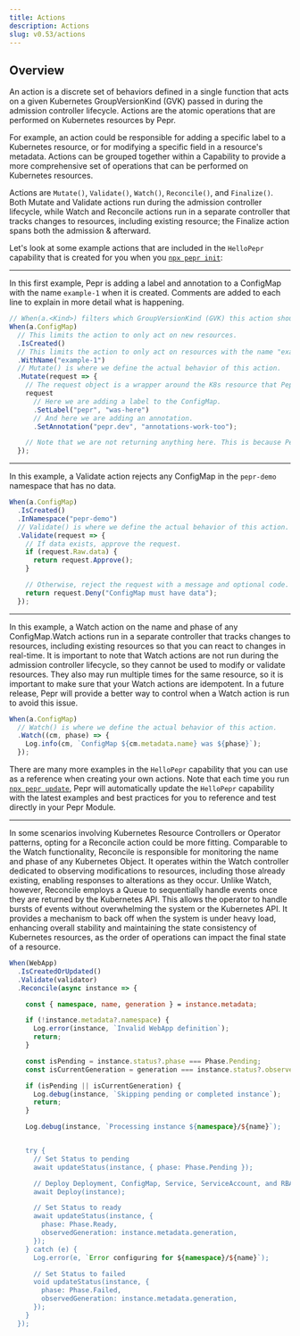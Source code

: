 ```yaml
---
title: Actions
description: Actions
slug: v0.53/actions
---
```



## Overview

An action is a discrete set of behaviors defined in a single function that acts on a given Kubernetes GroupVersionKind (GVK) passed in during the admission controller lifecycle. Actions are the atomic operations that are performed on Kubernetes resources by Pepr.

For example, an action could be responsible for adding a specific label to a Kubernetes resource, or for modifying a specific field in a resource's metadata. Actions can be grouped together within a Capability to provide a more comprehensive set of operations that can be performed on Kubernetes resources.

Actions are `Mutate()`, `Validate()`, `Watch()`, `Reconcile()`, and `Finalize()`. Both Mutate and Validate actions run during the admission controller lifecycle, while Watch and Reconcile actions run in a separate controller that tracks changes to resources, including existing resource; the Finalize action spans both the admission & afterward.

Let's look at some example actions that are included in the `HelloPepr` capability that is created for you when you [`npx pepr init`](./pepr-cli#pepr-init):

---

In this first example, Pepr is adding a label and annotation to a ConfigMap with the name `example-1` when it is created. Comments are added to each line to explain in more detail what is happening.

```ts
// When(a.<Kind>) filters which GroupVersionKind (GVK) this action should act on.
When(a.ConfigMap)
  // This limits the action to only act on new resources.
  .IsCreated()
  // This limits the action to only act on resources with the name "example-1".
  .WithName("example-1")
  // Mutate() is where we define the actual behavior of this action.
  .Mutate(request => {
    // The request object is a wrapper around the K8s resource that Pepr is acting on.
    request
      // Here we are adding a label to the ConfigMap.
      .SetLabel("pepr", "was-here")
      // And here we are adding an annotation.
      .SetAnnotation("pepr.dev", "annotations-work-too");

    // Note that we are not returning anything here. This is because Pepr is tracking the changes in each action automatically.
  });
```

---

In this example, a Validate action rejects any ConfigMap in the `pepr-demo` namespace that has no data.

```ts
When(a.ConfigMap)
  .IsCreated()
  .InNamespace("pepr-demo")
  // Validate() is where we define the actual behavior of this action.
  .Validate(request => {
    // If data exists, approve the request.
    if (request.Raw.data) {
      return request.Approve();
    }

    // Otherwise, reject the request with a message and optional code.
    return request.Deny("ConfigMap must have data");
  });
```

---

In this example, a Watch action on the name and phase of any ConfigMap.Watch actions run in a separate controller that tracks changes to resources, including existing resources so that you can react to changes in real-time. It is important to note that Watch actions are not run during the admission controller lifecycle, so they cannot be used to modify or validate resources. They also may run multiple times for the same resource, so it is important to make sure that your Watch actions are idempotent. In a future release, Pepr will provide a better way to control when a Watch action is run to avoid this issue.

```ts
When(a.ConfigMap)
  // Watch() is where we define the actual behavior of this action.
  .Watch((cm, phase) => {
    Log.info(cm, `ConfigMap ${cm.metadata.name} was ${phase}`);
  });
```

There are many more examples in the `HelloPepr` capability that you can use as a reference when creating your own actions. Note that each time you run [`npx pepr update`](./pepr-cli#pepr-update), Pepr will automatically update the `HelloPepr` capability with the latest examples and best practices for you to reference and test directly in your Pepr Module.

---

In some scenarios involving Kubernetes Resource Controllers or Operator patterns, opting for a Reconcile action could be more fitting. Comparable to the Watch functionality, Reconcile is responsible for monitoring the name and phase of any Kubernetes Object. It operates within the Watch controller dedicated to observing modifications to resources, including those already existing, enabling responses to alterations as they occur. Unlike Watch, however, Reconcile employs a Queue to sequentially handle events once they are returned by the Kubernetes API. This allows the operator to handle bursts of events without overwhelming the system or the Kubernetes API. It provides a mechanism to back off when the system is under heavy load, enhancing overall stability and maintaining the state consistency of Kubernetes resources, as the order of operations can impact the final state of a resource.

```ts
When(WebApp)
  .IsCreatedOrUpdated()
  .Validate(validator)
  .Reconcile(async instance => {

    const { namespace, name, generation } = instance.metadata;

    if (!instance.metadata?.namespace) {
      Log.error(instance, `Invalid WebApp definition`);
      return;
    }

    const isPending = instance.status?.phase === Phase.Pending;
    const isCurrentGeneration = generation === instance.status?.observedGeneration;

    if (isPending || isCurrentGeneration) {
      Log.debug(instance, `Skipping pending or completed instance`);
      return;
    }

    Log.debug(instance, `Processing instance ${namespace}/${name}`);


    try {
      // Set Status to pending
      await updateStatus(instance, { phase: Phase.Pending });

      // Deploy Deployment, ConfigMap, Service, ServiceAccount, and RBAC based on instance
      await Deploy(instance);

      // Set Status to ready
      await updateStatus(instance, {
        phase: Phase.Ready,
        observedGeneration: instance.metadata.generation,
      });
    } catch (e) {
      Log.error(e, `Error configuring for ${namespace}/${name}`);

      // Set Status to failed
      void updateStatus(instance, {
        phase: Phase.Failed,
        observedGeneration: instance.metadata.generation,
      });
    }
  });
```
